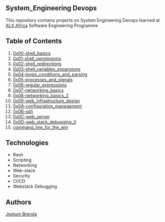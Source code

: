 ## System_Engineering Devops

This repository contains projects on System Engineering Devops learned at [ALX Africa](https://www.alxafrica.com/) Software Engineering Programme


## Table of Contents


1) [0x00-shell_basics](https://github.com/bjeptum/alx-system_engineering-devops/tree/master/0x00-shell_basics)
2) [0x01-shell_permissions](https://github.com/bjeptum/alx-system_engineering-devops/tree/master/0x01-shell_permissions)
3) [0x02-shell_redirections](https://github.com/bjeptum/alx-system_engineering-devops/tree/master/0x02-shell_redirections)
4) [0x03-shell_variables_expansions](https://github.com/bjeptum/alx-system_engineering-devops/tree/master/0x03-shell_variables_expansions)
5) [0x04-loops_conditions_and_parsing](https://github.com/bjeptum/alx-system_engineering-devops/tree/master/0x04-loops_conditions_and_parsing)
6) [0x05-processes_and_signals](https://github.com/bjeptum/alx-system_engineering-devops/tree/master/0x05-processes_and_signals)
7) [0x06-regular_expressions](https://github.com/bjeptum/alx-system_engineering-devops/tree/master/0x06-regular_expressions)
8) [0x07-networking_basics](https://github.com/bjeptum/alx-system_engineering-devops/tree/master/0x07-networking_basics)
9) [0x08-networking_basics_2](https://github.com/bjeptum/alx-system_engineering-devops/tree/master/0x08-networking_basics_2)
10) [0x09-web_infrastructure_design](https://github.com/bjeptum/alx-system_engineering-devops/tree/master/0x09-web_infrastructure_design)
11) [0x0A-configuration_management](https://github.com/bjeptum/alx-system_engineering-devops/tree/master/0x0A-configuration_management)
12) [0x0B-ssh](https://github.com/bjeptum/alx-system_engineering-devops/tree/master/0x0B-ssh)
13) [0x0C-web_server](https://github.com/bjeptum/alx-system_engineering-devops/tree/master/0x0C-web_server)
14) [0x0D-web_stack_debugging_0](https://github.com/bjeptum/alx-system_engineering-devops/tree/master/0x0D-web_stack_debugging_0)
15) [command_line_for_the_win](https://github.com/bjeptum/alx-system_engineering-devops/tree/master/command_line_for_the_win)


## Technologies
- Bash
- Scripting
- Networking
- Web-stack
- Security
- CI/CD
- Webstack Debugging

## Authors
[Jeptum Brenda](https://github.com/bjeptum)

